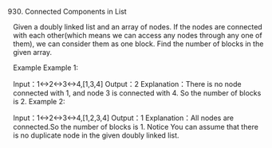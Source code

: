 930. Connected Components in List

Given a doubly linked list and an array of nodes. If the nodes are connected with each other(which means we can access any nodes through any one of them), we can consider them as one block. Find the number of blocks in the given array.

Example
Example 1:

Input：1<->2<->3<->4,[1,3,4]
Output：2
Explanation：There is no node connected with 1, and node 3 is connected with 4. So the number of blocks is 2.
Example 2:

Input：1<->2<->3<->4,[1,2,3,4]
Output：1
Explanation：All nodes  are connected.So the number of blocks is 1.
Notice
You can assume that there is no duplicate node in the given doubly linked list.

